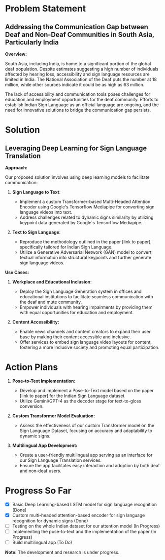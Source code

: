 # Problem Statement

## Addressing the Communication Gap between Deaf and Non-Deaf Communities in South Asia, Particularly India

**Overview:**

South Asia, including India, is home to a significant portion of the global deaf population. Despite estimates suggesting a high number of individuals affected by hearing loss, accessibility and sign language resources are limited in India. The National Association of the Deaf puts the number at 18 million, while other sources indicate it could be as high as 63 million.

The lack of accessibility and communication tools poses challenges for education and employment opportunities for the deaf community. Efforts to establish Indian Sign Language as an official language are ongoing, and the need for innovative solutions to bridge the communication gap persists.

# Solution

## Leveraging Deep Learning for Sign Language Translation

**Approach:**

Our proposed solution involves using deep learning models to facilitate communication:

1. **Sign Language to Text:**
   - Implement a custom Transformer-based Multi-Headed Attention Encoder using Google's Tensorflow Mediapipe for converting sign language videos into text.
   - Address challenges related to dynamic signs similarity by utilizing keypoint data generated by Google's Tensorflow Mediapipe.

2. **Text to Sign Language:**
   - Reproduce the methodology outlined in the paper [link to paper], specifically tailored for Indian Sign Language.
   - Utilize a Generative Adversarial Network (GAN) model to convert textual information into structural keypoints and further generate sign language videos.

**Use Cases:**

1. **Workplace and Educational Inclusion:**
   - Deploy the Sign Language Generation system in offices and educational institutions to facilitate seamless communication with the deaf and mute community.
   - Empower individuals with hearing impairments by providing them with equal opportunities for education and employment.

2. **Content Accessibility:**
   - Enable news channels and content creators to expand their user base by making their content accessible and inclusive.
   - Offer services to embed sign language video layouts for content, fostering a more inclusive society and promoting equal participation.

# Action Plans

1. **Pose-to-Text Implementation:**
   - Develop and implement a Pose-to-Text model based on the paper [link to paper] for the Indian Sign Language dataset.
   - Utilize Gemini/GPT-4 as the decoder stage for text-to-gloss conversion.

2. **Custom Transformer Model Evaluation:**
   - Assess the effectiveness of our custom Transformer model on the Sign Language Dataset, focusing on accuracy and adaptability to dynamic signs.

3. **Multilingual App Development:**
   - Create a user-friendly multilingual app serving as an interface for our Sign Language Translation services.
   - Ensure the app facilitates easy interaction and adoption by both deaf and non-deaf users.

# Progress So Far

- [x] Basic Deep Learning-based LSTM model for sign language recognition (Done)
- [x] Custom multi-headed attention-based encoder for sign language recognition for dynamic signs (Done)
- [ ] Testing on the whole Indian dataset for our attention model (In Progress)
- [ ] Implementing the pose-to-text and the implementation of the paper (In Progress)
- [ ] Build multilingual app (To Do)

**Note:**
The development and research is under progress.
